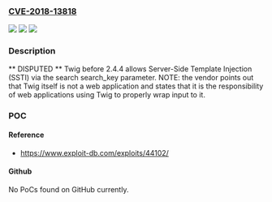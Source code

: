 ### [CVE-2018-13818](https://cve.mitre.org/cgi-bin/cvename.cgi?name=CVE-2018-13818)
![](https://img.shields.io/static/v1?label=Product&message=n%2Fa&color=blue)
![](https://img.shields.io/static/v1?label=Version&message=n%2Fa&color=blue)
![](https://img.shields.io/static/v1?label=Vulnerability&message=n%2Fa&color=brighgreen)

### Description

** DISPUTED ** Twig before 2.4.4 allows Server-Side Template Injection (SSTI) via the search search_key parameter. NOTE: the vendor points out that Twig itself is not a web application and states that it is the responsibility of web applications using Twig to properly wrap input to it.

### POC

#### Reference
- https://www.exploit-db.com/exploits/44102/

#### Github
No PoCs found on GitHub currently.

